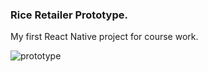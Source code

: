 ### Rice Retailer Prototype.

My first React Native project for course work. 

![prototype](https://github.com/sronglongchhem/RiceRetailer/blob/master/Documents/assets/ezgif.com-video-to-gif.gif)

